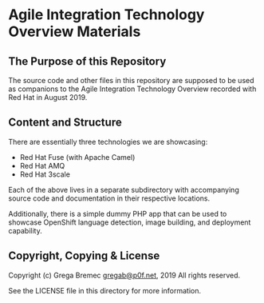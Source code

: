 Agile Integration Technology Overview Materials
===============================================

The Purpose of this Repository
------------------------------

The source code and other files in this repository are supposed to be used as
companions to the Agile Integration Technology Overview recorded with Red Hat
in August 2019.

Content and Structure
---------------------

There are essentially three technologies we are showcasing:

 - Red Hat Fuse (with Apache Camel)
 - Red Hat AMQ
 - Red Hat 3scale

Each of the above lives in a separate subdirectory with accompanying source
code and documentation in their respective locations.

Additionally, there is a simple dummy PHP app that can be used to showcase
OpenShift language detection, image building, and deployment capability.

Copyright, Copying & License
----------------------------

Copyright (c) Grega Bremec <gregab@p0f.net>, 2019
All rights reserved.

See the LICENSE file in this directory for more information.

